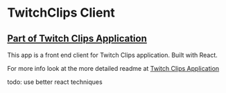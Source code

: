 # TwitchClips Client

## [Part of Twitch Clips Application](https://github.com/IvanLepi/twitchclips)

This app is a front end client for Twitch Clips application. Built with React.

For more info look at the more detailed readme at [Twitch Clips Application](https://github.com/IvanLepi/twitchclips)

todo: use better react techniques
